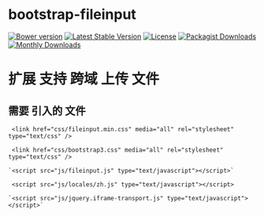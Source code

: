 bootstrap-fileinput
===================

[![Bower version](https://badge.fury.io/bo/bootstrap-fileinput.svg)](http://badge.fury.io/bo/bootstrap-fileinput)
[![Latest Stable Version](https://poser.pugx.org/kartik-v/bootstrap-fileinput/v/stable)](https://packagist.org/packages/kartik-v/bootstrap-fileinput)
[![License](https://poser.pugx.org/kartik-v/bootstrap-fileinput/license)](https://packagist.org/packages/kartik-v/bootstrap-fileinput)
[![Packagist Downloads](https://poser.pugx.org/kartik-v/bootstrap-fileinput/downloads)](https://packagist.org/packages/kartik-v/bootstrap-fileinput)
[![Monthly Downloads](https://poser.pugx.org/kartik-v/bootstrap-fileinput/d/monthly)](https://packagist.org/packages/kartik-v/bootstrap-fileinput)

# 扩展 支持 跨域 上传 文件

## 需要 引入的 文件
   ` <link href="css/fileinput.min.css" media="all" rel="stylesheet" type="text/css" />`
   
   ` <link href="css/bootstrap3.css" media="all" rel="stylesheet" type="text/css" />`
   
    `<script src="js/fileinput.js" type="text/javascript"></script>`
    
   ` <script src="js/locales/zh.js" type="text/javascript"></script>`
   
    `<script src="js/jquery.iframe-transport.js" type="text/javascript"></script>`
    

